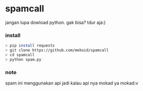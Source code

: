 # spamcall
jangan lupa dowload python. gak bisa? tdur aja:)

### install
```bash
> pip install requests
> git clone https://github.com/mekoid/spamcall
> cd spamcall
> python spam.py
```
### note
spam ini menggunakan api jadi kalau api nya mokad ya mokad:v

